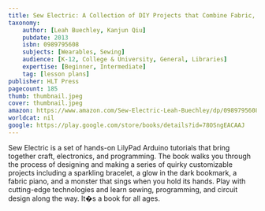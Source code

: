 ```yaml
---
title: Sew Electric: A Collection of DIY Projects that Combine Fabric, Electronics, and Programming
taxonomy:
	author: [Leah Buechley, Kanjun Qiu]
	pubdate: 2013
	isbn: 0989795608
	subjects: [Wearables, Sewing]
	audience: [K-12, College & University, General, Libraries]
	expertise: [Beginner, Intermediate]
	tag: [lesson plans]
publisher: HLT Press
pagecount: 185
thumb: thumbnail.jpeg
cover: thumbnail.jpeg
amazon: https://www.amazon.com/Sew-Electric-Leah-Buechley/dp/0989795608
worldcat: nil
google: https://play.google.com/store/books/details?id=78OSngEACAAJ
---
```

Sew Electric is a set of hands-on LilyPad Arduino tutorials that bring together craft, electronics, and programming. The book walks you through the process of designing and making a series of quirky customizable projects including a sparkling bracelet, a glow in the dark bookmark, a fabric piano, and a monster that sings when you hold its hands. Play with cutting-edge technologies and learn sewing, programming, and circuit design along the way. It�s a book for all ages.
